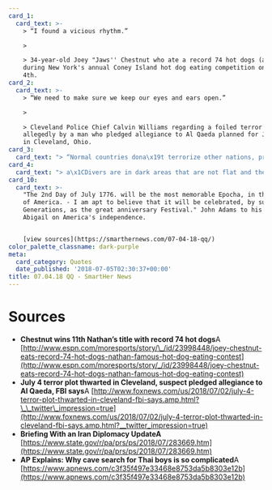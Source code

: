 ```yaml
---
card_1:
  card_text: >-
    > “I found a vicious rhythm.”

    > 

    > 34-year-old Joey "Jaws'' Chestnut who ate a record 74 hot dogs (and buns!)
    during New York's annual Coney Island hot dog eating competition on July
    4th.
card_2:
  card_text: >-
    > “We need to make sure we keep our eyes and ears open.”

    > 

    > Cleveland Police Chief Calvin Williams regarding a foiled terror plot
    allegedly by a man who pledged allegiance to Al Qaeda planned for July 4th
    in Cleveland, Ohio.
card_3:
  card_text: "> “Normal countries dona\x19t terrorize other nations, proliferate missiles, and impoverish their own people.”\n> \n> Brian Hook, U.S. State Dept, during a briefing regarding U.S. & Iran relations. In the past few days, Iran has made threats to close a crucial waterway as U.S. sanctions continue to strangle the Iran's economy. In addition, a reportedly Iranian-sponsored terrorist attack in Europe was thwarted; the target was those who challenge the current regime."
card_4:
  card_text: "> a\x1CDivers are in dark areas that are not flat and therea\x19s mud and rocks everywhere. Therefore, for the SEAL team thata\x19s there, when they dive, sometimes one tank can only go as far as 30 meters and they have to turn back.a\x1D\n> \n> Interior Minister, Thailand, describing why it's so difficult to rescue a team of 11-16 year-old soccer players trapped in a cave. The AP explains why this is such a challenging rescue - view on our source page."
card_10:
  card_text: >-
    "The 2nd Day of July 1776. will be the most memorable Epocha, in the History
    of America. - I am apt to believe that it will be celebrated, by succeeding
    Generations, as the great anniversary Festival." John Adams to his wife
    Abigail on America's independence.


    [view sources](https://smarthernews.com/07-04-18-qq/)
color_palette_classname: dark-purple
meta:
  card_category: Quotes
  date_published: '2018-07-05T02:30:37+00:00'
title: 07.04.18 QQ - SmartHer News
---
```

Sources
=======

*   **Chestnut wins 11th Nathan’s title with record 74 hot dogs**A [http://www.espn.com/moresports/story/\_/id/23998448/joey-chestnut-eats-record-74-hot-dogs-nathan-famous-hot-dog-eating-contest](http://www.espn.com/moresports/story/_/id/23998448/joey-chestnut-eats-record-74-hot-dogs-nathan-famous-hot-dog-eating-contest)
*   **July 4 terror plot thwarted in Cleveland, suspect pledged allegiance to Al Qaeda, FBI says**A [http://www.foxnews.com/us/2018/07/02/july-4-terror-plot-thwarted-in-cleveland-fbi-says.amp.html?\_\_twitter\_impression=true](http://www.foxnews.com/us/2018/07/02/july-4-terror-plot-thwarted-in-cleveland-fbi-says.amp.html?__twitter_impression=true)
*   **Briefing With an Iran Diplomacy UpdateA** [https://www.state.gov/r/pa/prs/ps/2018/07/283669.htm](https://www.state.gov/r/pa/prs/ps/2018/07/283669.htm)
*   **AP Explains: Why cave search for Thai boys is so complicated**A [https://www.apnews.com/c3f35f497e33468e8753da5b8303e12b](https://www.apnews.com/c3f35f497e33468e8753da5b8303e12b)